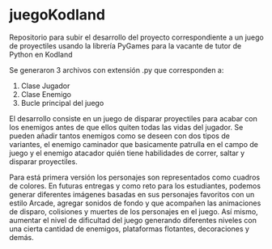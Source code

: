 # juegoKodland
Repositorio para subir el desarrollo del proyecto correspondiente a un juego de proyectiles usando la librería PyGames para la vacante de tutor de Python en Kodland

Se generaron 3 archivos con extensión .py que corresponden a:

1. Clase Jugador
2. Clase Enemigo
3. Bucle principal del juego

El desarrollo consiste en un juego de disparar proyectiles para acabar con los enemigos antes de que ellos quiten todas las vidas del jugador. Se pueden añadir tantos enemigos como se deseen con dos tipos de variantes, el enemigo caminador que basicamente patrulla en el campo de juego y el enemigo atacador quién tiene habilidades de correr, saltar y disparar proyectiles. 

Para está primera versión los personajes son representados como cuadros de colores. En futuras entregas y como reto para los estudiantes, podemos generar diferentes imágenes basadas en sus personajes favoritos con un estilo Arcade, agregar sonidos de fondo y que acompañen las animaciones de disparo, colisiones y muertes de los personajes en el juego. Así mismo, aumentar el nivel de dificultad del juego generando diferentes niveles con una cierta cantidad de enemigos, plataformas flotantes, decoraciones y demás.
